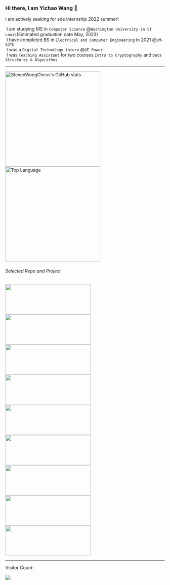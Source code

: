 ### Hi there, I am Yichao Wang 👋
I am actively seeking for sde internship 2022 summer! 

​	I am studying MS in `Computer Science` @`Washington University in St Louis`(Estimated graduation date May, 2023) <br>
​	I have completed BS in `Electrical and Computer Engineering` in 2021 @`UM-SJTU` <br>
​	I was a `Digital Technology intern` @`GE Power` <br>
​	I was `Teaching Assistant` for two courses `Intro to Cryptography` and `Data Structures & Algorithms` 

<hr>
<p float="left">
<img title="StevenWongChess's GitHub stats" src="https://github-readme-stats.vercel.app/api?username=StevenWongChess&show_icons=true&theme=radical&layout=compact" width=300/>
<img title="Top Language" src="https://github-readme-stats.vercel.app/api/top-langs/?username=StevenWongChess&layout=compact&exclude_repo=eecs494&hide=tex" width=300 />
</p>

###### Selected Repo and Project

<!-- This is to add extra pin -->

<p float="left">
<a href="https://github.com/StevenWongChess/Leetcode101_Have_Fun"><img src="https://github-readme-stats.vercel.app/api/pin/?username=StevenWongChess&repo=Leetcode101_Have_Fun" width=270 height=95></a>
<a href="https://github.com/StevenWongChess/software-foundations"><img src="https://github-readme-stats.vercel.app/api/pin/?username=StevenWongChess&repo=software-foundations" width=270 height=95>
</a>
<a href="https://github.com/StevenWongChess/VE281"><img src="https://github-readme-stats.vercel.app/api/pin/?username=StevenWongChess&repo=VE281" width=270 height=95>
</a>
<a href="https://github.com/StevenWongChess/VE475"><img src="https://github-readme-stats.vercel.app/api/pin/?username=StevenWongChess&repo=VE475" width=270 height=95>
</a>
<a href="https://github.com/StevenWongChess/IOS-Swift"><img src="https://github-readme-stats.vercel.app/api/pin/?username=StevenWongChess&repo=IOS-Swift" width=270 height=95>
</a>
<a href="https://github.com/StevenWongChess/VE280"><img src="https://github-readme-stats.vercel.app/api/pin/?username=StevenWongChess&repo=VE280" width=270 height=95>
</a>
<a href="https://github.com/StevenWongChess/VE492"><img src="https://github-readme-stats.vercel.app/api/pin/?username=StevenWongChess&repo=VE492" width=270 height=95>
</a>
<a href="https://github.com/StevenWongChess/VE477"><img src="https://github-readme-stats.vercel.app/api/pin/?username=StevenWongChess&repo=VE477" width=270 height=95>
</a>
<a href="https://github.com/StevenWongChess/VG101"><img src="https://github-readme-stats.vercel.app/api/pin/?username=StevenWongChess&repo=VG101" width=270 height=95>
</a>
</p>


<hr>

Visitor Count:

<img src="https://profile-counter.glitch.me/StevenWongChess/count.svg" />

